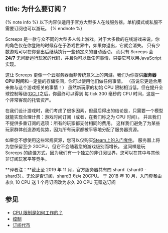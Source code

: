 title: 为什么要订阅？
---

{% note info %}
以下内容仅适用于官方大型多人在线服务器。单机模式或私服不需要订阅也可以游玩。
{% endnote %}

Screeps 是一款与众不同的大型多人线上游戏。对于大多数的在线游戏来说，你的角色仅在你登陆的时候存在于游戏世界中，如果你退出，它就会消失。 
只有少数游戏可以在你登出后继续执行一些预定义的自动活动。
而只有 Screeps 会 **24/7** 无间断运行玩家的代码，并且你可以做任何事情，只要它可以用JavaScript实现。

这让 Screeps 更像一个云服务器而非传统意义上的网游。我们为你提供**服务器 CPU 时间**和一定量的存储空间，你可以使用他们做任何事情。
（虽说它更适合用来做与这个游戏相关的事情！）
虽然新玩家的初始 CPU 限制相当低，但在提升全球控制等级([GCL](/control.html#提升GCL))之后，你最终可以得到 每 tick 300 毫秒的 CPU 时间，这是一个非常客观的托管资产。
   
在我们设计游戏时，我们考虑了很多因素，但最后得出的结论是，只需要一个模型就能实现合理计费：游戏时间订阅（或者，在我们称之为 CPU 时间）。
并且我们不提供多重订阅的选项：所有的玩家都支付相同的费用。
这样我们避免了为某些玩家群体创造游戏优势，因为所有玩家都被平等地分配了服务器资源。

如果您不想使用这些常规资源，您可以仅购买[Steam上的入门套件](http://store.steampowered.com/app/464350)。
服务器上将为您保留至少 20CPU，但它不会随着您的游戏级别而增长。
这同样是玩 Screeps 的绝佳方式，因为我们有一个独立的非订阅世界，您可以在其中与其他非订阅玩家平等竞争。

**译者注：**截止至 2019 年 11 月，官方服务器共有四 shard（shard0 - shard3）。无论是否订阅，shard3 均为 20CPU。
于 2018 年 10 月，入门套餐由永久 10 CPU 送 1 个月订阅改为永久 20 CPU 无赠送订阅

## 参见

*   [CPU 限制是如何工作的？](/cpu-limit.html)
*   [控制](/control.html)
*   [订阅代币](/market.html#Subscription-Tokens)
